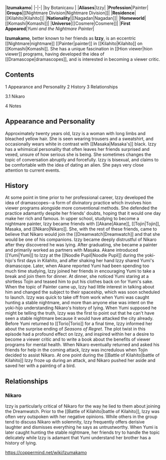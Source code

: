 |**Izumakamo**|
|-|-|
|by  Botanicaxu |
|**Aliases**|Izzy|
|**Profession**|Painter|
|**Groups**|[[Nightmare Division\|Nightmare Division]]|
|**Residence**|[[Kilahito\|Kilahito]]|
|**Nationality**|[[Nagadan\|Nagadan]]|
|**Homeworld**|[[Komashi\|Komashi]]|
|**Universe**|[[Cosmere\|Cosmere]]|
|**First Appeared**|*Yumi and the Nightmare Painter*|

**Izumakamo**, better known to her friends as **Izzy**, is an eccentric [[Nightmare\|nightmare]] [[Painter\|painter]] in [[Kilahito\|Kilahito]] on [[Komashi\|Komashi]]. She has a unique fascination in [[Hion viewer\|hion viewer]] programs, having developed the idea of [[Dramascope\|dramascopes]], and is interested in becoming a viewer critic.

## Contents

1 Appearance and Personality
2 History
3 Relationships

3.1 Nikaro


4 Notes


## Appearance and Personality
Approximately twenty years old, Izzy is a woman with long limbs and bleached yellow hair. She is seen wearing trousers and a sweatshirt, and occasionally wears white in contrast with [[Masaka\|Masaka's]] black.
Izzy has a whimsical personality that often leaves her friends surprised and vexed, unsure of how serious she is being. She sometimes changes the topic of conversation abruptly and forcefully. Izzy is bisexual, and claims to be comfortable with the idea of dating an alien. She pays very close attention to current events.

## History
At some point in time prior to her professional career, Izzy developed the idea of dramascopes--a form of divinatory practice which involves hion viewer programs alongside more conventional methods. She defended the practice adamantly despite her friends' doubts, hoping that it would one day make her rich and famous.
In upper school, studying to become a nightmare painter, Izzy became friends with [[Akane\|Akane]], [[Tojin\|Tojin]], Masaka, and [[Nikaro\|Nikaro]]. She, with the rest of these friends, came to believe that Nikaro would join the [[Dreamwatch\|Dreamwatch]] and that she would be one of his companions. Izzy became deeply distrustful of Nikaro after they discovered he was lying. After graduating, she became a painter and primarily worked as partners with Masaka.
Akane introduced [[Yumi\|Yumi]] to Izzy at the [[Noodle Pupil\|Noodle Pupil]] during the yoki-hijo's first days in Kilahito, and after shaking her hand Izzy shared Yumi's dramascope.
Later, when Akane reported Yumi had been spending too much time studying, Izzy joined her friends in encouraging Yumi to take a break and join them for dinner. At dinner, she noticed Yumi staring at a shirtless Tojin and teased him to put his clothes back on for Yumi's sake. When the topic of Painter came up, Izzy had little interest in talking about him and changed the subject to their spaceship, which was soon scheduled to launch.
Izzy was quick to take off from work when Yumi was caught hunting a stable nightmare, and more than anyone else was intent on the yoki-hijo understanding Nikaro's history of lying. When Yumi supposed he might be telling the truth, Izzy was the first to point out that he can't have seen a stable nightmare because it would have attacked the city already.
Before Yumi returned to [[Torio\|Torio]] for a final time, Izzy informed her about the surprise ending of *Seasons of Regret*. The plot twist in this episode had a profound effect on Izzy, and inspired within her a desire to become a viewer critic and to write a book about the benefits of viewer programs for mental health.
When Nikaro eventually returned and asked his friends for help in the coming attack, Izzy was incredulous when Tojin decided to assist Nikaro. At one point during the [[Battle of Kilahito\|battle of Kilahito]] Izzy froze up during an attack, and Nikaro pushed her aside and saved her with a painting of a bird.

## Relationships
### Nikaro
Izzy is particularly critical of Nikaro for the way he lied to them about joining the Dreamwatch. Prior to the [[Battle of Kilahito\|battle of Kilahito]], Izzy was often very outspoken with her negative opinions. While others in the group tend to discuss Nikaro with solemnity, Izzy frequently offers derisive laughter and dismisses everything he says as untrustworthy. When Yumi is later caught hunting the stable nightmare, her friends try to handle the topic delicately while Izzy is adamant that Yumi understand her brother has a history of lying.



https://coppermind.net/wiki/Izumakamo